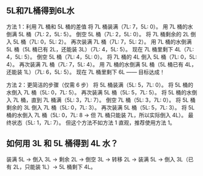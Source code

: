 ## 5L和7L桶得到6L水
方法 1：利用 7L 桶和 5L 桶的差值
将 7L 桶装满（7L: 7，5L: 0）。
用 7L 桶的水倒满 5L 桶（7L: 2，5L: 5）。
倒空 5L 桶（7L: 2，5L: 0）。
将 7L 桶剩余的 2L 倒入 5L 桶（7L: 0，5L: 2）。
再次装满 7L 桶（7L: 7，5L: 2）。
用 7L 桶的水倒满 5L 桶（5L 桶已有 2L，还能装 3L）（7L: 4，5L: 5）。
现在 7L 桶里剩下 4L（7L: 4，5L: 5）。
倒空 5L 桶（7L: 4，5L: 0）。
将 7L 桶的 4L 倒入 5L 桶（7L: 0，5L: 4）。
再次装满 7L 桶（7L: 7，5L: 4）。
用 7L 桶的水倒满 5L 桶（5L 桶已有 4L，还能装 1L）（7L: 6，5L: 5）。
现在 7L 桶里剩下 6L —— 目标达成！

方法 2：更简洁的步骤（仅需 6 步）
将 5L 桶装满（5L: 5，7L: 0）。
将 5L 桶的水倒入 7L 桶（5L: 0，7L: 5）。
再次装满 5L 桶（5L: 5，7L: 5）。
将 5L 桶的水倒入 7L 桶，直到 7L 桶满（5L: 3，7L: 7）。
倒空 7L 桶（5L: 3，7L: 0）。
将 5L 桶剩余的 3L 倒入 7L 桶（5L: 0，7L: 3）。
再次装满 5L 桶（5L: 5，7L: 3）。
将 5L 桶的水倒入 7L 桶（5L: 0，7L: 8 → 但 7L 桶只能装 7L，所以实际倒入 4L）。
最终状态（5L: 1，7L: 7）。
但这个方法不如方法 1 直观，推荐使用方法 1。
## 如何用 3L 和 5L 桶得到 4L 水？

装满 5L → 倒入 3L → 剩余 2L → 倒空 3L → 转移 2L → 装满 5L → 倒入 3L（已有 2L，只能装 1L）→ 5L 桶剩下 4L。